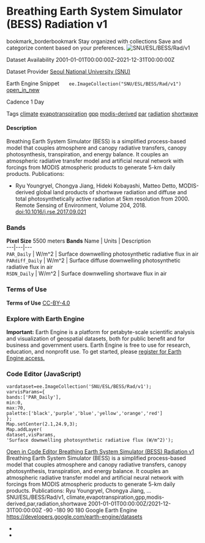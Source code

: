  
#  Breathing Earth System Simulator (BESS) Radiation v1 
bookmark_borderbookmark Stay organized with collections  Save and categorize content based on your preferences. 
![SNU/ESL/BESS/Rad/v1](https://developers.google.com/earth-engine/datasets/images/SNU/SNU_ESL_BESS_Rad_v1_sample.png) 

Dataset Availability
    2001-01-01T00:00:00Z–2021-12-31T00:00:00Z 

Dataset Provider
     [ Seoul National University (SNU) ](https://www.environment.snu.ac.kr/bess-rad) 

Earth Engine Snippet
     `    ee.ImageCollection("SNU/ESL/BESS/Rad/v1")   ` [ open_in_new ](https://code.earthengine.google.com/?scriptPath=Examples:Datasets/SNU/SNU_ESL_BESS_Rad_v1) 

Cadence
    1 Day 

Tags
     [climate](https://developers.google.com/earth-engine/datasets/tags/climate) [evapotranspiration](https://developers.google.com/earth-engine/datasets/tags/evapotranspiration) [gpp](https://developers.google.com/earth-engine/datasets/tags/gpp) [modis-derived](https://developers.google.com/earth-engine/datasets/tags/modis-derived) [par](https://developers.google.com/earth-engine/datasets/tags/par) [radiation](https://developers.google.com/earth-engine/datasets/tags/radiation) [shortwave](https://developers.google.com/earth-engine/datasets/tags/shortwave)
#### Description
Breathing Earth System Simulator (BESS) is a simplified process-based model that couples atmosphere and canopy radiative transfers, canopy photosynthesis, transpiration, and energy balance. It couples an atmospheric radiative transfer model and artificial neural network with forcings from MODIS atmospheric products to generate 5-km daily products.
Publications:
  * Ryu Youngryel, Chongya Jiang, Hideki Kobayashi, Matteo Detto, MODIS-derived global land products of shortwave radiation and diffuse and total photosynthetically active radiation at 5km resolution from 2000. Remote Sensing of Environment, Volume 204, 2018. [doi:10.1016/j.rse.2017.09.021](https://doi.org/10.1016/j.rse.2017.09.021)


### Bands
**Pixel Size** 5500 meters 
**Bands**
Name | Units | Description  
---|---|---  
`PAR_Daily` | W/m^2 | Surface downwelling photosynthetic radiative flux in air  
`PARdiff_Daily` | W/m^2 | Surface diffuse downwelling photosynthetic radiative flux in air  
`RSDN_Daily` | W/m^2 | Surface downwelling shortwave flux in air  
### Terms of Use
**Terms of Use**
[CC-BY-4.0](https://spdx.org/licenses/CC-BY-4.0.html)
### Explore with Earth Engine
**Important:** Earth Engine is a platform for petabyte-scale scientific analysis and visualization of geospatial datasets, both for public benefit and for business and government users. Earth Engine is free to use for research, education, and nonprofit use. To get started, please [register for Earth Engine access.](https://console.cloud.google.com/earth-engine)
### Code Editor (JavaScript)
```
vardataset=ee.ImageCollection('SNU/ESL/BESS/Rad/v1');
varvisParams={
bands:['PAR_Daily'],
min:0,
max:70,
palette:['black','purple','blue','yellow','orange','red']
};
Map.setCenter(2.1,24.9,3);
Map.addLayer(
dataset,visParams,
'Surface downwelling photosynthetic radiative flux (W/m^2)');
```
[ Open in Code Editor ](https://code.earthengine.google.com/?scriptPath=Examples:Datasets/SNU/SNU_ESL_BESS_Rad_v1)
[ Breathing Earth System Simulator (BESS) Radiation v1 ](https://developers.google.com/earth-engine/datasets/catalog/SNU_ESL_BESS_Rad_v1)
Breathing Earth System Simulator (BESS) is a simplified process-based model that couples atmosphere and canopy radiative transfers, canopy photosynthesis, transpiration, and energy balance. It couples an atmospheric radiative transfer model and artificial neural network with forcings from MODIS atmospheric products to generate 5-km daily products. Publications: Ryu Youngryel, Chongya Jiang, …
SNU/ESL/BESS/Rad/v1, climate,evapotranspiration,gpp,modis-derived,par,radiation,shortwave 
2001-01-01T00:00:00Z/2021-12-31T00:00:00Z
-90 -180 90 180 
Google Earth Engine
https://developers.google.com/earth-engine/datasets
  * [ ](https://doi.org/https://www.environment.snu.ac.kr/bess-rad)
  * [ ](https://doi.org/https://developers.google.com/earth-engine/datasets/catalog/SNU_ESL_BESS_Rad_v1)



